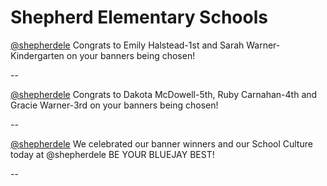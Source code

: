 # Shepherd Elementary Schools

[@shepherdele](https://twitter.com/shepherdele/status/736279660837888000)
Congrats to Emily Halstead-1st and Sarah Warner- Kindergarten on your banners being chosen!

--

[@shepherdele](https://twitter.com/shepherdele/status/736279336723066880)
Congrats to Dakota McDowell-5th, Ruby Carnahan-4th and Gracie Warner-3rd on your banners being chosen!

--

[@shepherdele](https://twitter.com/shepherdele/status/736277788706131970)
We celebrated our banner winners and our School Culture today at @shepherdele  BE YOUR BLUEJAY BEST!

--


